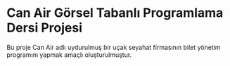 # Can Air Görsel Tabanlı Programlama Dersi Projesi

Bu proje Can Air adlı uydurulmuş bir uçak seyahat firmasının bilet yönetim programını yapmak amaçlı oluşturulmuştur.